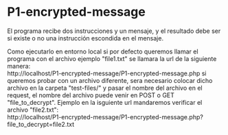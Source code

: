 # P1-encrypted-message
El programa recibe dos instrucciones y un mensaje, y el resultado debe ser si existe o no una instrucción escondida en el mensaje.

Como ejecutarlo en entorno local
si por defecto queremos llamar el programa con el archivo ejemplo "file1.txt" se llamara la url de la siguiente manera:<br>
http://localhost/P1-encrypted-message/P1-encrypted-message.php
si queremos probar con un archivo diferente, sera necesario colocar dicho archivo en la carpeta "test-files/" y pasar el nombre del archivo en el request,
el nombre del archivo puede venir en POST o GET "file_to_decrypt". Ejemplo en la isguiente url mandaremos verificar el archivo "file2.txt":<br>
http://localhost/P1-encrypted-message/P1-encrypted-message.php?file_to_decrypt=file2.txt
